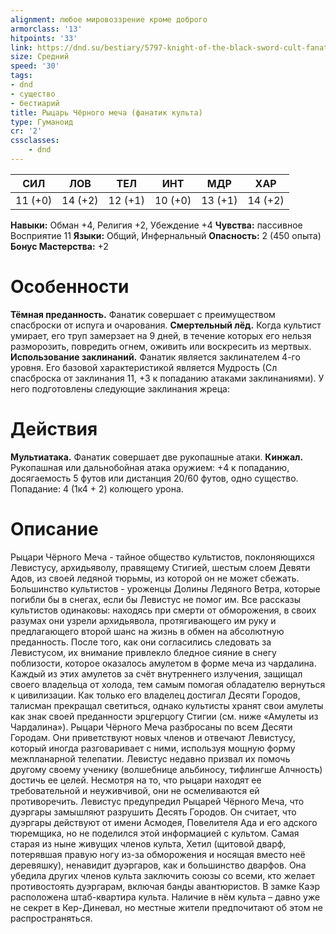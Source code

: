 ```yaml
---
alignment: любое мировоззрение кроме доброго
armorclass: '13'
hitpoints: '33'
link: https://dnd.su/bestiary/5797-knight-of-the-black-sword-cult-fanatic/
size: Средний
speed: '30'
tags:
- dnd
- существо
- бестиарий
title: Рыцарь Чёрного меча (фанатик культа)
type: Гуманоид
cr: '2'
cssclasses:
    - dnd
---
```



| СИЛ | ЛОВ | ТЕЛ | ИНТ | МДР | ХАР |
|---|---|---|---|---|---|
| 11 (+0) | 14 (+2) | 12 (+1) | 10 (+0) | 13 (+1) | 14 (+2) |
**Навыки:** Обман +4, Религия +2, Убеждение +4
**Чувства:** пассивное Восприятие 11
**Языки:** Общий, Инфернальный
**Опасность:** 2 (450 опыта)
**Бонус Мастерства:** +2


# Особенности
**Тёмная преданность.** Фанатик совершает с преимуществом спасброски от испуга и очарования.
**Смертельный лёд.** Когда культист умирает, его труп замерзает на 9 дней, в течение которых его нельзя разморозить, повредить огнем, оживить или воскресить из мертвых.
**Использование заклинаний.** Фанатик является заклинателем 4-го уровня. Его базовой характеристикой является Мудрость (Сл спасброска от заклинания 11, +3 к попаданию атаками заклинаниями). У него подготовлены следующие заклинания жреца:


# Действия
**Мультиатака.** Фанатик совершает две рукопашные атаки.
**Кинжал.** Рукопашная или дальнобойная атака оружием: +4 к попаданию, досягаемость 5 футов или дистанция 20/60 футов, одно существо. Попадание: 4 (1к4 + 2) колющего урона.


# Описание
Рыцари Чёрного Меча - тайное общество культистов, поклоняющихся Левистусу, архидьяволу, правящему Стигией, шестым слоем Девяти Адов, из своей ледяной тюрьмы, из которой он не может сбежать. Большинство культистов - уроженцы Долины Ледяного Ветра, которые погибли бы в снегах, если бы Левистус не помог им. Все рассказы культистов одинаковы: находясь при смерти от обморожения, в своих разумах они узрели архидьявола, протягивающего им руку и предлагающего второй шанс на жизнь в обмен на абсолютную преданность. После того, как они согласились следовать за Левистусом, их внимание привлекло бледное сияние в снегу поблизости, которое оказалось амулетом в форме меча из чардалина. Каждый из этих амулетов за счёт внутреннего излучения, защищал своего владельца от холода, тем самым помогая обладателю вернуться к цивилизации. Как только его владелец достигал Десяти Городов, талисман прекращал светиться, однако культисты хранят свои амулеты как знак своей преданности эрцгерцогу Стигии (см. ниже «Амулеты из Чардалина»). Рыцари Чёрного Меча разбросаны по всем Десяти Городам. Они приветствуют новых членов и отвечают Левистусу, который иногда разговаривает с ними, используя мощную форму межпланарной телепатии. Левистус недавно призвал их помочь другому своему ученику (волшебнице альбиносу, тифлингше Алчность) достичь ее целей. Несмотря на то, что рыцари находят ее требовательной и неуживчивой, они не осмеливаются ей противоречить. Левистус предупредил Рыцарей Чёрного Меча, что дуэргары замышляют разрушить Десять Городов. Он считает, что дуэргары действуют от имени Асмодея, Повелителя Ада и его адского тюремщика, но не поделился этой информацией с культом. Самая старая из ныне живущих членов культа, Хетил (щитовой дварф, потерявшая правую ногу из-за обморожения и носящая вместо неё деревяшку), ненавидит дуэргаров, как и большинство дварфов. Она убедила других членов культа заключить союзы со всеми, кто желает противостоять дуэргарам, включая банды авантюристов. В замке Каэр расположена штаб-квартира культа. Наличие в нём культа – давно уже не секрет в Кер-Диневал, но местные жители предпочитают об этом не распространяться.